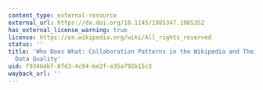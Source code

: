 ```yaml
---
content_type: external-resource
external_url: https://dx.doi.org/10.1145/1985347.1985352
has_external_license_warning: true
license: https://en.wikipedia.org/wiki/All_rights_reserved
status: ''
title: 'Who Does What: Collaboration Patterns in the Wikipedia and Their Impact on
  Data Quality'
uid: f9346dbf-8fd3-4c94-be2f-e35a792b15c3
wayback_url: ''
---
```

